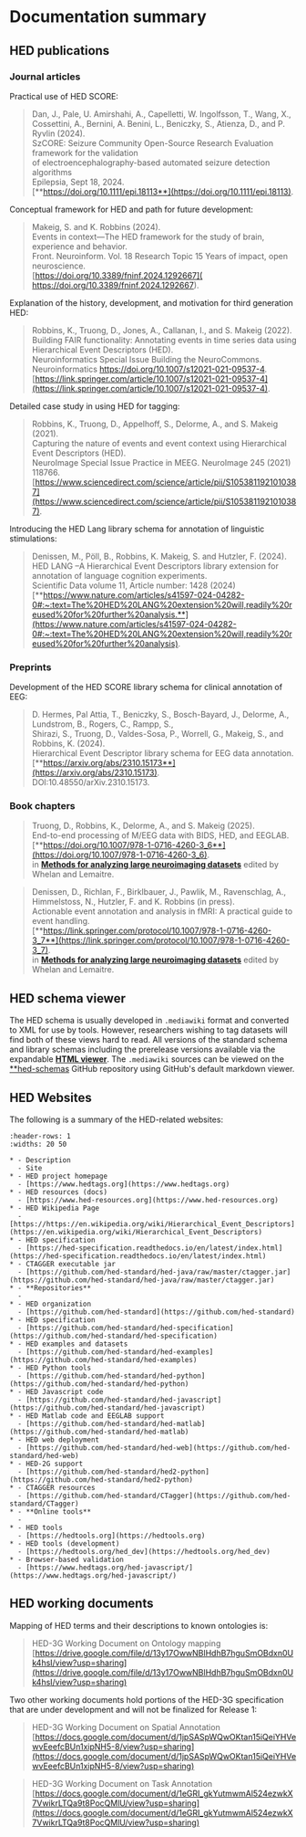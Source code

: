 # Documentation summary


## HED publications

### Journal articles

Practical use of HED SCORE:  

> Dan, J., Pale, U. Amirshahi, A., Capelletti, W. Ingolfsson, T., Wang, X., Cossettini, A.,
> Bernini, A. Benini, L., Beniczky, S., Atienza, D., and P. Ryvlin (2024).  
> SzCORE: Seizure Community Open-Source Research Evaluation framework for the validation  
> of electroencephalography-based automated seizure detection algorithms  
> Epilepsia, Sept 18, 2024.   
> [**https://doi.org/10.1111/epi.18113**](https://doi.org/10.1111/epi.18113).  

Conceptual framework for HED and path for future development: 

> Makeig, S. and K. Robbins (2024).      
> Events in context—The HED framework for the study of brain, experience and behavior.    
> Front. Neuroinform. Vol. 18 Research Topic 15 Years of impact, open neuroscience.  
> [https://doi.org/10.3389/fninf.2024.1292667]( https://doi.org/10.3389/fninf.2024.1292667).  

Explanation of the history, development, and motivation for third generation HED: 

> Robbins, K., Truong, D., Jones, A., Callanan, I., and S. Makeig (2022).  
> Building FAIR functionality: Annotating events in time series data using Hierarchical Event Descriptors (HED).  
> Neuroinformatics Special Issue Building the NeuroCommons. Neuroinformatics https://doi.org/10.1007/s12021-021-09537-4.  
> [https://link.springer.com/article/10.1007/s12021-021-09537-4](https://link.springer.com/article/10.1007/s12021-021-09537-4).

Detailed case study in using HED for tagging:

> Robbins, K., Truong, D., Appelhoff, S., Delorme, A., and S. Makeig (2021).   
> Capturing the nature of events and event context using Hierarchical Event Descriptors (HED).  
> NeuroImage Special Issue Practice in MEEG. NeuroImage  245  (2021)  118766.  
> [https://www.sciencedirect.com/science/article/pii/S1053811921010387](https://www.sciencedirect.com/science/article/pii/S1053811921010387).

Introducing the HED Lang library schema for annotation of linguistic stimulations: 

> Denissen, M., Pöll, B., Robbins, K. Makeig, S. and Hutzler, F. (2024).  
> HED LANG –A Hierarchical Event Descriptors library extension for annotation of language cognition experiments.  
> Scientific Data volume 11, Article number: 1428 (2024)  
> [**https://www.nature.com/articles/s41597-024-04282-0#:~:text=The%20HED%20LANG%20extension%20will,readily%20reused%20for%20further%20analysis.**](https://www.nature.com/articles/s41597-024-04282-0#:~:text=The%20HED%20LANG%20extension%20will,readily%20reused%20for%20further%20analysis).

### Preprints

Development of the HED SCORE library schema for clinical annotation of EEG:  

> D. Hermes, Pal Attia, T., Beniczky, S., Bosch-Bayard, J., Delorme, A., Lundstrom, B., Rogers, C., Rampp, S.,  
> Shirazi, S.,  Truong, D., Valdes-Sosa, P., Worrell, G., Makeig, S., and Robbins, K. (2024).   
> Hierarchical Event Descriptor library schema for EEG data annotation.  
> [**https://arxiv.org/abs/2310.15173**](https://arxiv.org/abs/2310.15173).  
> DOI:10.48550/arXiv.2310.15173.  



### Book chapters

>  Truong, D., Robbins, K., Delorme, A., and S. Makeig (2025).  
> End-to-end processing of M/EEG data with BIDS, HED, and EEGLAB. 
> [**https://doi.org/10.1007/978-1-0716-4260-3_6**](https://doi.org/10.1007/978-1-0716-4260-3_6).  
> in [**Methods for analyzing large neuroimaging datasets**](https://link.springer.com/book/10.1007/978-1-0716-4260-3?sap-outbound-id=69561CF5F3C7B79DBF9A0BB3B96DF69BB87216A4&utm_source=standard&utm_medium=email&utm_campaign=000_LAN36_0000019083_Book+author+congrats+NEW&utm_content=EN_34155_20241214&mkt-key=42010A0550671EEA9BCE72E91631DEBF) edited by Whelan and Lemaitre.   


> Denissen, D., Richlan, F., Birklbauer, J., Pawlik, M., Ravenschlag, A., Himmelstoss, N., Hutzler, F. and K. Robbins (in press).   
> Actionable event annotation and analysis in fMRI: A practical guide to event handling.   
> [**https://link.springer.com/protocol/10.1007/978-1-0716-4260-3_7**](https://link.springer.com/protocol/10.1007/978-1-0716-4260-3_7).   
> in [**Methods for analyzing large neuroimaging datasets**](https://link.springer.com/book/10.1007/978-1-0716-4260-3?sap-outbound-id=69561CF5F3C7B79DBF9A0BB3B96DF69BB87216A4&utm_source=standard&utm_medium=email&utm_campaign=000_LAN36_0000019083_Book+author+congrats+NEW&utm_content=EN_34155_20241214&mkt-key=42010A0550671EEA9BCE72E91631DEBF) edited by Whelan and Lemaitre.   


## HED schema viewer

The HED schema is usually developed in `.mediawiki` format and converted to XML for use by tools.
However, researchers wishing to tag datasets will find both of these views hard to read. 
All versions of the standard schema and library schemas including the prerelease versions
available via the expandable [**HTML viewer**](https://www.hedtags.org/display_hed.html).
The  `.mediawiki` sources can be viewed on the 
[**hed-schemas](https://github.com/hed-standard/hed-schemas) GitHub repository using
GitHub's default markdown viewer.

## HED Websites

The following is a summary of the HED-related websites:


`````{list-table}
:header-rows: 1
:widths: 20 50

* - Description
  - Site
* - HED project homepage
  - [https://www.hedtags.org](https://www.hedtags.org)
* - HED resources (docs)
  - [https://www.hed-resources.org](https://www.hed-resources.org)
* - HED Wikipedia Page
  - [https://https://en.wikipedia.org/wiki/Hierarchical_Event_Descriptors](https://en.wikipedia.org/wiki/Hierarchical_Event_Descriptors)
* - HED specification
  - [https://hed-specification.readthedocs.io/en/latest/index.html](https://hed-specification.readthedocs.io/en/latest/index.html)
* - CTAGGER executable jar
  - [https://github.com/hed-standard/hed-java/raw/master/ctagger.jar](https://github.com/hed-standard/hed-java/raw/master/ctagger.jar)
* - **Repositories**
  -
* - HED organization
  - [https://github.com/hed-standard](https://github.com/hed-standard)
* - HED specification
  - [https://github.com/hed-standard/hed-specification](https://github.com/hed-standard/hed-specification)
* - HED examples and datasets
  - [https://github.com/hed-standard/hed-examples](https://github.com/hed-standard/hed-examples)
* - HED Python tools
  - [https://github.com/hed-standard/hed-python](https://github.com/hed-standard/hed-python)
* - HED Javascript code
  - [https://github.com/hed-standard/hed-javascript](https://github.com/hed-standard/hed-javascript)
* - HED Matlab code and EEGLAB support
  - [https://github.com/hed-standard/hed-matlab](https://github.com/hed-standard/hed-matlab)
* - HED web deployment
  - [https://github.com/hed-standard/hed-web](https://github.com/hed-standard/hed-web)
* - HED-2G support
  - [https://github.com/hed-standard/hed2-python](https://github.com/hed-standard/hed2-python)
* - CTAGGER resources
  - [https://github.com/hed-standard/CTagger](https://github.com/hed-standard/CTagger)
* - **Online tools**
  -
* - HED tools
  - [https://hedtools.org](https://hedtools.org)
* - HED tools (development)
  - [https://hedtools.org/hed_dev](https://hedtools.org/hed_dev)
* - Browser-based validation
  - [https://www.hedtags.org/hed-javascript/](https://www.hedtags.org/hed-javascript/)
`````


## HED working documents

Mapping of HED terms and their descriptions to known ontologies is:

> HED-3G Working Document on Ontology mapping   
> [https://drive.google.com/file/d/13y17OwwNBlHdhB7hguSmOBdxn0Uk4hsI/view?usp=sharing](https://drive.google.com/file/d/13y17OwwNBlHdhB7hguSmOBdxn0Uk4hsI/view?usp=sharing)

Two other working documents hold portions of the HED-3G specification that are under development 
and will not be finalized for Release 1:

> HED-3G Working Document on Spatial Annotation   
> [https://docs.google.com/document/d/1jpSASpWQwOKtan15iQeiYHVewvEeefcBUn1xipNH5-8/view?usp=sharing](https://docs.google.com/document/d/1jpSASpWQwOKtan15iQeiYHVewvEeefcBUn1xipNH5-8/view?usp=sharing)

> HED-3G Working Document on Task Annotation  
> [https://docs.google.com/document/d/1eGRI_gkYutmwmAl524ezwkX7VwikrLTQa9t8PocQMlU/view?usp=sharing](https://docs.google.com/document/d/1eGRI_gkYutmwmAl524ezwkX7VwikrLTQa9t8PocQMlU/view?usp=sharing)

